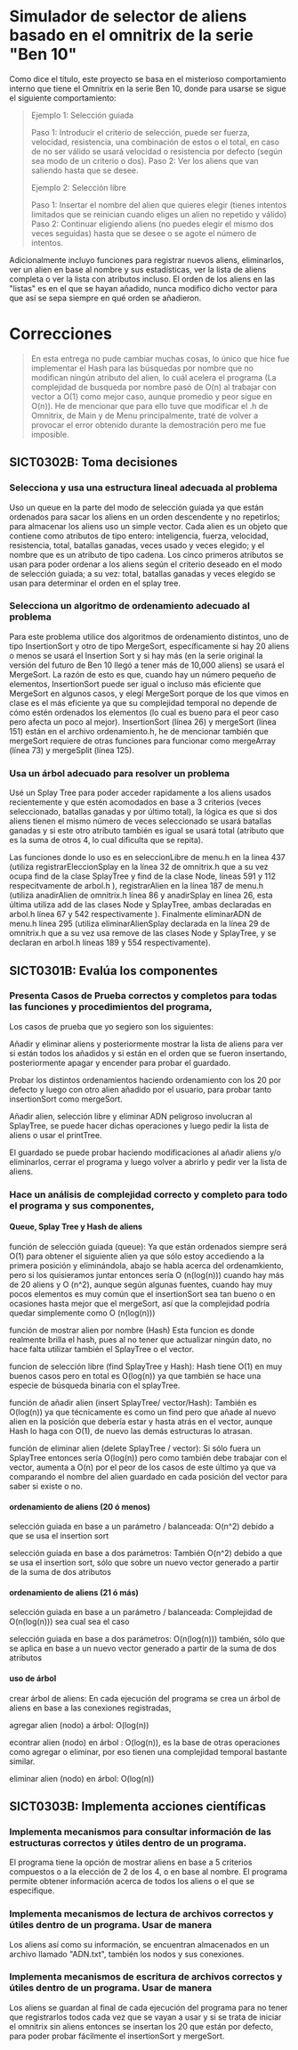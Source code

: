 # Simulador de selector de aliens basado en el omnitrix de la serie "Ben 10"
Como dice el título, este proyecto se basa en el misterioso comportamiento interno que tiene el Omnitrix en la serie Ben 10,
donde para usarse se sigue el siguiente comportamiento:

>Ejemplo 1: Selección guiada 
> 
>Paso 1: Introducir el criterio de selección, puede ser fuerza, velocidad, resistencia, una combinación de estos o el total,
>en caso de no ser válido se usará velocidad o resistencia por defecto (según sea modo de un criterio o dos).
>Paso 2: Ver los aliens que van saliendo hasta que se desee.
>
>Ejemplo 2: Selección libre 
>
>Paso 1: Insertar el nombre del alien que quieres elegir (tienes intentos limitados que se reinician cuando eliges un alien no repetido y válido)
>Paso 2: Continuar eligiendo aliens (no puedes elegir el mismo dos veces seguidas) hasta que se desee o se agote el número de intentos.
>            

Adicionalmente incluyo funciones para registrar nuevos aliens, eliminarlos, ver un alien en base al nombre y sus estadísticas, ver la lista de aliens completa o ver la lista con atributos incluso. 
El orden de los aliens en las "listas" es en el que se hayan añadido, nunca modifico dicho vector para que así se sepa siempre en qué orden se añadieron.

# Correcciones
>En esta entrega no pude cambiar muchas cosas, lo único que hice fue implementar el Hash para las búsquedas por nombre que no modifican ningún atributo del alien, lo cuál acelera el programa (La complejidad de busqueda por nombre pasó de O(n) al trabajar con vector a O(1) como mejor caso, aunque promedio y peor sigue en O(n)).
>He de mencionar que para ello tuve que modificar el .h de Omnitrix, de Main y de Menu principalmente, traté de volver a provocar el error obtenido durante la demostración pero me fue imposible.

## SICT0302B: Toma decisiones 

### Selecciona y usa una estructura lineal adecuada al problema

Uso un queue en la parte del modo de selección guiada ya que están ordenados para sacar los aliens en un orden descendente y no repetirlos; para almacenar los aliens uso un simple vector.
Cada alien es un objeto que contiene como atributos de tipo entero: inteligencia, fuerza, velocidad, resistencia, total, batallas ganadas, veces usado y veces elegido;
y el nombre que es un atributo de tipo cadena. Los cinco primeros atributos se usan para poder ordenar a los aliens según el criterio deseado en el modo de selección
guiada; a su vez: total, batallas ganadas y veces elegido se usan para determinar el orden en el splay tree.


### Selecciona un algoritmo de ordenamiento adecuado al problema

Para este problema utilice dos algoritmos de ordenamiento distintos, uno de tipo InsertionSort y otro de tipo MergeSort, específicamente si hay 20 aliens o menos se usará el 
Insertion Sort y si hay más (en la serie original la versión del futuro de Ben 10 llegó a tener más de 10,000 aliens) se usará el MergeSort. La razón de esto es que, cuando hay
un número pequeño de elementos, InsertionSort puede ser igual o incluso más eficiente que MergeSort en algunos casos, y elegí MergeSort porque de los que vimos en clase es el más 
eficiente ya que su complejidad temporal no depende de cómo estén ordenados los elementos (lo cual es bueno para el peor caso pero afecta un poco al mejor).
InsertionSort (línea 26) y mergeSort (línea 151) están en el archivo ordenamiento.h, he de mencionar también que mergeSort requiere de otras funciones para funcionar como mergeArray 
(línea 73) y mergeSplit (línea 125).

### Usa un árbol adecuado para resolver un problema

Usé un Splay Tree para poder acceder rapidamente a los aliens usados recientemente y que estén acomodados en base a 3 criterios (veces seleccionado,
batallas ganadas y por último total), la lógica es que si dos aliens tienen el mismo número de veces seleccionado se usará batallas ganadas y si este
otro atributo también es igual se usará total (atributo que es la suma de otros 4, lo cual dificulta que se repita). 

Las funciones donde lo uso es en seleccionLibre de menu.h en la linea 437 (utiliza registrarEleccionSplay en la línea 32 de omnitrix.h que a su vez ocupa find de la clase SplayTree
y find de la clase Node, líneas 591 y 112 respecitvamente de arbol.h ), registrarAlien en la línea 187 de menu.h (utiliza anadirAlien de omnitrix.h línea 86 y anadirSplay en línea 26, 
esta última utiliza add de las clases Node y SplayTree, ambas declaradas en arbol.h línea 67 y 542 respectivamente ).
Finalmente eliminarADN de menu.h línea 295 (utiliza eliminarAlienSplay declarada en la línea 29 de omnitrix.h que a su vez usa remove de las clases Node y SplayTree, y se declaran
en arbol.h líneas 189 y 554 respectivamente). 

## SICT0301B: Evalúa los componentes

### Presenta Casos de Prueba correctos y completos para todas las funciones y procedimientos del programa,

Los casos de prueba que yo segiero son los siguientes:

Añadir y eliminar aliens y posteriormente mostrar la lista de aliens para ver si están todos los añadidos y si están en el orden que se fueron insertando, posteriormente apagar y encender para probar el guardado.

Probar los distintos ordenamientos haciendo ordenamiento con los 20 por defecto y luego con otro alien añadido por el usuario, para probar tanto insertionSort como mergeSort.

Añadir alien, selección libre y eliminar ADN peligroso involucran al SplayTree, se puede hacer dichas operaciones y luego pedir la lista de aliens o usar el printTree.

El guardado se puede probar haciendo modificaciones al añadir aliens y/o eliminarlos, cerrar el programa y luego volver a abrirlo y pedir ver la lista de aliens.

### Hace un análisis de complejidad correcto y completo para todo el programa y sus componentes,

#### Queue,  Splay Tree y Hash de aliens

función de selección guiada (queue): Ya que están ordenados siempre será O(1) para obtener el siguiente alien ya que sólo estoy accediendo a la primera posición y eliminándola, abajo se habla acerca del ordenamkiento, pero si los quisieramos juntar entonces sería O  (n(log(n))) cuando hay más de 20 aliens y O (n^2), aunque según algunas fuentes, cuando hay muy pocos elementos es muy común que el insertionSort sea tan bueno o en ocasiones hasta mejor que el mergeSort, así que la complejidad podría quedar simplemente como O (n(log(n)))

función de mostrar alien por nombre (Hash) Esta funcion es donde realmente brilla el hash, pues al no tener que actualizar ningún dato, no hace falta utilizar también el SplayTree o el vector.

funcion de selección libre (find SplayTree y Hash): Hash tiene O(1) en muy buenos casos pero en total es O(log(n)) ya que también se hace una especie de búsqueda binaria con el splayTree.

función de añadir alien (insert SplayTree/ vector/Hash): También es O(log(n)) ya que técnicamente es como un find pero que añade al nuevo alien en la posición que debería estar y hasta atrás en el vector, aunque Hash lo haga con O(1), de nuevo las demás estructuras lo atrasan.

función de eliminar alien (delete SplayTree / vector): Si sólo fuera un SplayTree entonces  sería O(log(n)) pero como también debe trabajar con el vector, aumenta a O(n) por el peor de los casos de 
este último ya que va comparando el nombre del alien guardado en cada posición del vector para saber si existe o no.

#### ordenamiento de aliens (20 ó menos)

selección guiada en base a un parámetro / balanceada: O(n^2) debido a que se usa el insertion sort

selección guiada en base a dos parámetros: También O(n^2) debido a que se usa el insertion sort, sólo que sobre un nuevo vector generado a partir de la suma de dos atributos

#### ordenamiento de aliens (21 ó más)

selección guiada en base a un parámetro / balanceada: Complejidad de O(n(log(n))) sea cual sea el caso

selección guiada en base a dos parámetros: O(n(log(n))) también, sólo que se aplica en base a un nuevo vector generado a partir de la suma de dos atributos

#### uso de árbol

crear árbol de aliens: En cada ejecución del programa se crea un árbol de aliens en base a las conexiones registradas, 

agregar alien (nodo) a árbol: O(log(n))

econtrar alien (nodo) en árbol : O(log(n)), es la base de otras operaciones como agregar o eliminar, por eso tienen una complejidad temporal bastante similar.

eliminar alien (nodo) en árbol: O(log(n))

## SICT0303B: Implementa acciones científicas 

### Implementa mecanismos para consultar información de las estructuras correctos y útiles dentro de un programa.

El programa tiene la opción de mostrar aliens en base a 5 criterios compuestos o a la elección de 2 de los 4, o en base al nombre.
El programa permite obtener información acerca de todos los aliens o el que se especifique.

### Implementa mecanismos de lectura de archivos correctos y útiles dentro de un programa. Usar de manera

Los aliens así como su información, se encuentran almacenados en un archivo llamado "ADN.txt", también los nodos y sus conexiones.
### Implementa mecanismos de escritura de archivos correctos y útiles dentro de un programa. Usar de manera

Los aliens se guardan al final de cada ejecución del programa para no tener que registrarlos todos cada vez que se vayan a usar y si se trata de iniciar el omnitrix 
sin aliens entonces se insertan los 20 que están por defecto, para poder probar fácilmente el insertionSort y mergeSort.
